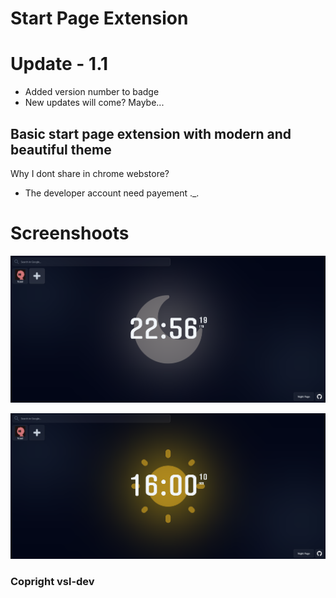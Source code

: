 # Start Page Extension

# Update - 1.1

- Added version number to badge
- New updates will come? Maybe...

## Basic start page extension with modern and beautiful theme

Why I dont share in chrome webstore?

- The developer account need payement .\_.

# Screenshoots

![Alt text](/resources/screenshoots/ss1.png)

![Alt text](/resources/screenshoots/ss2.png)

### Copright vsl-dev